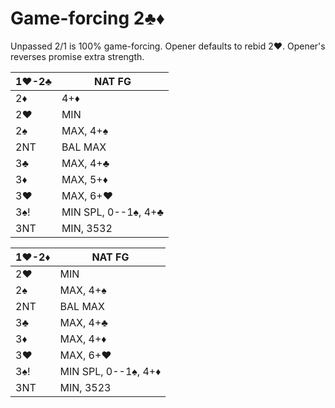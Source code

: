 # Game-forcing 2♣♦

Unpassed 2/1 is 100% game-forcing.  Opener defaults to rebid 2♥.  Opener's
reverses promise extra strength.

| 1♥-2♣ | NAT FG |
|-------|--------|
| 2♦    | 4+♦
| 2♥    | MIN
| 2♠    | MAX, 4+♠
| 2NT   | BAL MAX
| 3♣    | MAX, 4+♣
| 3♦    | MAX, 5+♦
| 3♥    | MAX, 6+♥
| 3♠!   | MIN SPL, 0--1♠, 4+♣
| 3NT   | MIN, 3532

| 1♥-2♦ | NAT FG |
|-------|--------|
| 2♥    | MIN
| 2♠    | MAX, 4+♠
| 2NT   | BAL MAX
| 3♣    | MAX, 4+♣
| 3♦    | MAX, 4+♦
| 3♥    | MAX, 6+♥
| 3♠!   | MIN SPL, 0--1♠, 4+♦
| 3NT   | MIN, 3523
